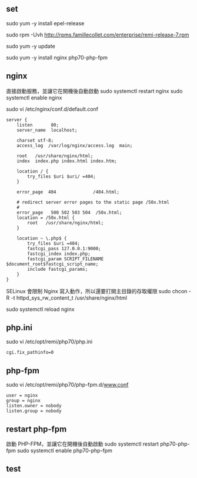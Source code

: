 ## set

sudo yum -y install epel-release

sudo rpm -Uvh http://rpms.famillecollet.com/enterprise/remi-release-7.rpm

sudo yum -y update

sudo yum -y install nginx php70-php-fpm

## nginx
直接啟動服務，並讓它在開機後自動啟動
sudo systemctl restart nginx
sudo systemctl enable nginx 


sudo vi /etc/nginx/conf.d/default.conf
```
server {
    listen       80;
    server_name  localhost;

    charset utf-8;
    access_log  /var/log/nginx/access.log  main;

    root   /usr/share/nginx/html;
    index  index.php index.html index.htm; 

    location / {
        try_files $uri $uri/ =404;
    }

    error_page  404              /404.html;

    # redirect server error pages to the static page /50x.html
    #
    error_page   500 502 503 504  /50x.html;
    location = /50x.html {
        root   /usr/share/nginx/html;
    }

    location ~ \.php$ {
        try_files $uri =404;
        fastcgi_pass 127.0.0.1:9000;
        fastcgi_index index.php;
        fastcgi_param SCRIPT_FILENAME $document_root$fastcgi_script_name;
        include fastcgi_params;
    }
}
```

SELinux 會限制 Nginx 寫入動作，所以還要打開主目錄的存取權限
sudo chcon -R -t httpd_sys_rw_content_t /usr/share/nginx/html

sudo systemctl reload nginx


## php.ini
sudo vi /etc/opt/remi/php70/php.ini
```
cgi.fix_pathinfo=0
```

## php-fpm
sudo vi /etc/opt/remi/php70/php-fpm.d/www.conf
```
user = nginx
group = nginx
listen.owner = nobody
listen.group = nobody
```

## restart php-fpm
啟動 PHP-FPM，並讓它在開機後自動啟動
sudo systemctl restart php70-php-fpm
sudo systemctl enable php70-php-fpm

## test

<?php phpinfo(); ?>